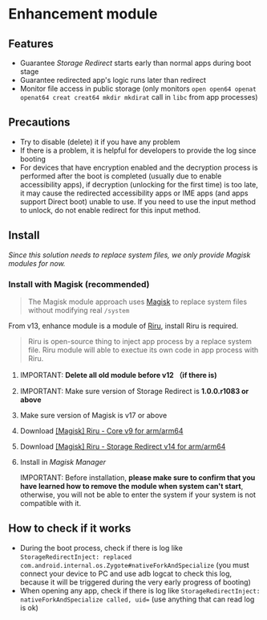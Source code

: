 # Enhancement module

## Features

* Guarantee _Storage Redirect_ starts early than normal apps during boot stage
* Guarantee redirected app's logic runs later than redirect
* Monitor file access in public storage (only monitors `open open64 openat openat64 creat creat64 mkdir mkdirat` call in `libc` from app processes)

## Precautions

* Try to disable (delete) it if you have any problem
* If there is a problem, it is helpful for developers to provide the log since booting
* For devices that have encryption enabled and the decryption process is performed after the boot is completed (usually due to enable accessibility apps), if decryption (unlocking for the first time) is too late, it may cause the redirected accessibility apps or IME apps (and apps support Direct boot) unable to use. If you need to use the input method to unlock, do not enable redirect for this input method.

## Install

_Since this solution needs to replace system files, we only provide Magisk modules for now._

### Install with Magisk (recommended)

> The Magisk module approach uses [Magisk](https://forum.xda-developers.com/apps/magisk/official-magisk-v7-universal-systemless-t3473445) to replace system files without modifying real `/system`

From v13, enhance module is a module of [Riru](https://github.com/RikkaApps/Riru), install Riru is required.

> Riru is open-source thing to inject app process by a replace system file. Riru module will able to exectue its own code in app process with Riru.

1. IMPORTANT: **Delete all old module before v12 （if there is)**
2. IMPORTANT: Make sure version of Storage Redirect is **1.0.0.r1083 or above**
3. Make sure version of Magisk is v17 or above
4. Download [[Magisk] Riru - Core v9 for arm/arm64](https://github.com/RikkaApps/Riru/releases/download/v9/magisk-riru-core-arm-arm64-v9.zip)
5. Download [[Magisk] Riru - Storage Redirect v14 for arm/arm64](https://github.com/RikkaApps/StorageRedirect-assets/releases/download/assets/magisk-riru-storage-redirect-arm-arm64-v14.zip)
6. Install in _Magisk Manager_

   IMPORTANT: Before installation, **please make sure to confirm that you have learned how to remove the module when system can't start**, otherwise, you will not be able to enter the system if your system is not compatible with it.

## How to check if it works

* During the boot process, check if there is log like `StorageRedirectInject: replaced com.android.internal.os.Zygote#nativeForkAndSpecialize` (you must connect your device to PC and use adb logcat to check this log, because it will be triggered during the very early progress of booting)
* When opening any app, check if there is log like  `StorageRedirectInject: nativeForkAndSpecialize called, uid=` (use anything that can read log is ok)